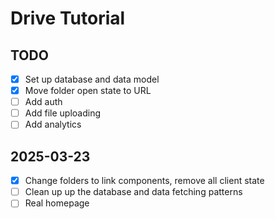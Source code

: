 # Drive Tutorial

## TODO

- [x] Set up database and data model
- [x] Move folder open state to URL
- [ ] Add auth
- [ ] Add file uploading
- [ ] Add analytics

## 2025-03-23

- [x] Change folders to link components, remove all client state
- [ ] Clean up up the database and data fetching patterns
- [ ] Real homepage
